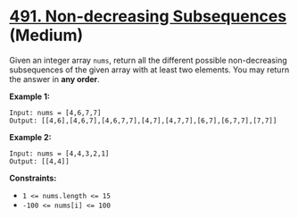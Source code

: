# [491. Non-decreasing Subsequences][link] (Medium)

[link]: https://leetcode.com/problems/non-decreasing-subsequences/

Given an integer array `nums`, return all the different possible non-decreasing subsequences of the
given array with at least two elements. You may return the answer in **any order**.

**Example 1:**

```
Input: nums = [4,6,7,7]
Output: [[4,6],[4,6,7],[4,6,7,7],[4,7],[4,7,7],[6,7],[6,7,7],[7,7]]
```

**Example 2:**

```
Input: nums = [4,4,3,2,1]
Output: [[4,4]]
```

**Constraints:**

- `1 <= nums.length <= 15`
- `-100 <= nums[i] <= 100`
